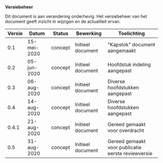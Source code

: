 **Versiebeheer**

Dit document is aan verandering onderhevig. Het versiebeheer van het document geeft inzicht in wijzigen en de actualiteit ervan.

| **Versie** | **Datum**   | **Status** | **Bewerking**                   | **Toelichting**                   |
|------------|-------------|------------|---------------------------------|-----------------------------------| 
| 0.1     | 15-mei-2020    | concept    | Initieel document               | "Kapstok" document aangemaakt     |
| 0.2     | 05-jun-2020    | concept    | Initieel document               | Hoofdstuk indeling aangepast      |
| 0.3     | 06-aug-2020    | concept    | Initieel document               | Diverse hoofdstukken aangepast    |
| 0.4     | 14-aug-2020    | concept    | Initieel document               | Diverse hoofdstukken aangepast    |
| 0.4.1   | 21-aug-2020    | concept    | Initieel document               | Gereed gemaakt voor overdracht    |
| 0.5     | 31-aug-2020    | concept    | Initieel document               | Gereed gemaakt voor publicatie eerste reviewversie    |

